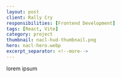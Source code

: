 ```yaml
---
layout: post
client: Rally Cry
responsibilities: [Frontend Development]
tags: [React, Vite]
category: project
thumbnail: nacl-hud-thumbnail.png
hero: nacl-hero.webp
excerpt_separator: <!--more-->
---
```


lorem ipsum
